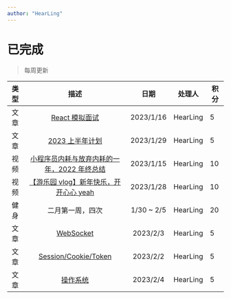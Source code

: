 ```yaml
---
author: "HearLing"
---
```

# 已完成

> 每周更新

| 类型 | 描述 | 日期 | 处理人 | 积分 |
| :-: | :-: | :-: | :-: | --- |
| 文章 | [React 模拟面试](/interview/react-summary/) | 2023/1/16 | HearLing | 5 |
| 文章 | [2023 上半年计划](/plan/) | 2023/1/29 | HearLing | 5 |
| 视频 | [小程序员内耗与放弃内耗的一年，2022 年终总结](https://www.bilibili.com/video/BV1Wx4y1375J/) | 2023/1/15 | HearLing | 10 |
| 视频 | [【游乐园 vlog】新年快乐，开开心心 yeah](https://www.bilibili.com/video/BV1s84y177qs/) | 2023/1/28 | HearLing | 10 |
| 健身 | 二月第一周，四次 | 1/30 ~ 2/5 | HearLing | 20 |
| 文章 | [WebSocket](/interview/net/websocket/) | 2023/2/3 | HearLing | 5 |
| 文章 | [Session/Cookie/Token](/interview/browser/cookie.html) | 2023/2/2 | HearLing | 5 |
| 文章 | [操作系统](/interview/system/) | 2023/2/4 | HearLing | 5 |

